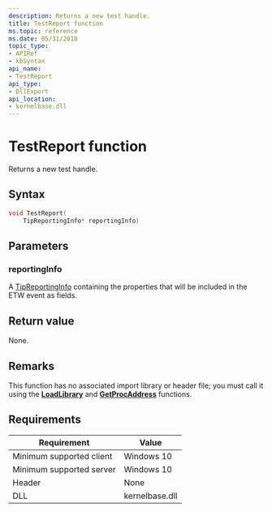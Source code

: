 ```yaml
---
description: Returns a new test handle.
title: TestReport function
ms.topic: reference
ms.date: 05/31/2018
topic_type: 
- APIRef
- kbSyntax
api_name: 
- TestReport
api_type: 
- DllExport
api_location: 
- kernelbase.dll
---
```


# TestReport function

Returns a new test handle.

## Syntax


```C++
void TestReport(
    TipReportingInfo* reportingInfo)
```

## Parameters

### reportingInfo

A [TipReportingInfo](tip-tipreportinginfo-structure.md) containing the properties that will be included in the ETW event as fields.

## Return value

None.

## Remarks

This function has no associated import library or header file; you must call it using the [**LoadLibrary**](/windows/win32/api/libloaderapi/nf-libloaderapi-loadlibrarya) and [**GetProcAddress**](/windows/win32/api/libloaderapi/nf-libloaderapi-getprocaddress) functions.

## Requirements

| Requirement | Value |
|-------------------------------------|-----------------------------------------|
| Minimum supported client | Windows 10                          |
| Minimum supported server | Windows 10                                |
| Header                   | None  |
| DLL                      | kernelbase.dll |



 

 




